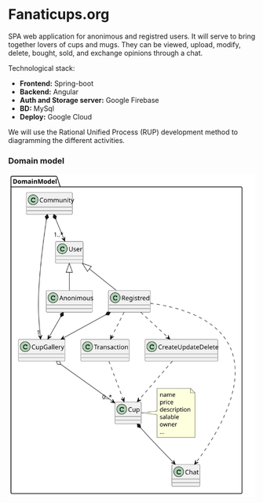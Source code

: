 # Fanaticups.org

SPA web application for anonimous and registred users. It will serve to bring together lovers of cups and mugs. They can be viewed, upload, modify, delete, bought, sold, and exchange opinions through a chat.

Technological stack:
- **Frontend:** Spring-boot
- **Backend:** Angular
- **Auth and Storage server:** Google Firebase
- **BD:** MySql
- **Deploy:** Google Cloud

We will use the Rational Unified Process (RUP) development method to diagramming the different activities.

### Domain model
![DomainModel](./out/documentation//uml/domainModel/domainModel.svg)
